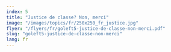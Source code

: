 ```yaml
---
index: 5
title: "Justice de classe? Non, merci"
image: "/images/topics/fr/250x250_fr_justice.jpg"
flyer: "/flyers/fr/goleft5-justice-de-classe-non-merci.pdf"
slug: "goleft5-justice-de-classe-non-merci"
lang: fr
---
```

